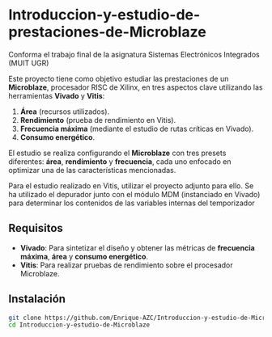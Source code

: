 # Introduccion-y-estudio-de-prestaciones-de-Microblaze
Conforma el trabajo final de la asignatura Sistemas Electrónicos Integrados (MUIT UGR)


Este proyecto tiene como objetivo estudiar las prestaciones de un **Microblaze**, procesador RISC de Xilinx, en tres aspectos clave utilizando las herramientas **Vivado** y **Vitis**:
1. **Área** (recursos utilizados).
2. **Rendimiento** (prueba de rendimiento en Vitis).
3. **Frecuencia máxima** (mediante el estudio de rutas críticas en Vivado).
4. **Consumo energético**.

El estudio se realiza configurando el **Microblaze** con tres presets diferentes: **área**, **rendimiento** y **frecuencia**, cada uno enfocado en optimizar una de las características mencionadas.

Para el estudio realizado en Vitis, utilizar el proyecto adjunto para ello. Se ha utilizado el depurador junto con el módulo MDM (instanciado en Vivado) para determinar los contenidos de las variables
internas del temporizador

## Requisitos

- **Vivado**: Para sintetizar el diseño y obtener las métricas de **frecuencia máxima**, **área** y **consumo energético**.
- **Vitis**: Para realizar pruebas de rendimiento sobre el procesador Microblaze.

## Instalación

```bash
git clone https://github.com/Enrique-AZC/Introduccion-y-estudio-de-Microblaze
cd Introduccion-y-estudio-de-Microblaze
